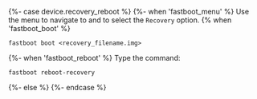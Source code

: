 {%- case device.recovery_reboot %}
{%- when 'fastboot_menu' %}
Use the menu to navigate to and to select the `Recovery` option.
{% when 'fastboot_boot' %}
```
fastboot boot <recovery_filename.img>
```
{%- when 'fastboot_reboot' %}
Type the command:
```
fastboot reboot-recovery
```
{%- else %}
{%- endcase %}
